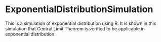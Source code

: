 # ExponentialDistributionSimulation
This is a simulation of exponential distribution using R. It is shown in this simulation that Central Limit Theorem is verified to be applicable in exponential distribution.
